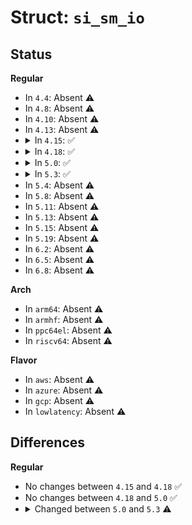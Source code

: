# Struct: <code>si_sm_io</code>

## Status
<b>Regular</b>
<ul>
<li>
In <code>4.4</code>: Absent ⚠️
</li>
<li>
In <code>4.8</code>: Absent ⚠️
</li>
<li>
In <code>4.10</code>: Absent ⚠️
</li>
<li>
In <code>4.13</code>: Absent ⚠️
</li>
<li>
<details>
<summary>In <code>4.15</code>: ✅</summary>

```c
struct si_sm_io {
    unsigned char (*inputb)(const struct si_sm_io *, unsigned int);
    void (*outputb)(const struct si_sm_io *, unsigned int, unsigned char);
    void *addr;
    int regspacing;
    int regsize;
    int regshift;
    int addr_type;
    long int addr_data;
    enum ipmi_addr_src addr_source;
    void (*addr_source_cleanup)(struct si_sm_io *);
    void *addr_source_data;
    union ipmi_smi_info_union addr_info;
    int (*io_setup)(struct si_sm_io *);
    void (*io_cleanup)(struct si_sm_io *);
    unsigned int io_size;
    int irq;
    int (*irq_setup)(struct si_sm_io *);
    void *irq_handler_data;
    void (*irq_cleanup)(struct si_sm_io *);
    u8 slave_addr;
    enum si_type si_type;
    struct device *dev;
};
```
</details>
</li>
<li>
<details>
<summary>In <code>4.18</code>: ✅</summary>

```c
struct si_sm_io {
    unsigned char (*inputb)(const struct si_sm_io *, unsigned int);
    void (*outputb)(const struct si_sm_io *, unsigned int, unsigned char);
    void *addr;
    int regspacing;
    int regsize;
    int regshift;
    int addr_type;
    long int addr_data;
    enum ipmi_addr_src addr_source;
    void (*addr_source_cleanup)(struct si_sm_io *);
    void *addr_source_data;
    union ipmi_smi_info_union addr_info;
    int (*io_setup)(struct si_sm_io *);
    void (*io_cleanup)(struct si_sm_io *);
    unsigned int io_size;
    int irq;
    int (*irq_setup)(struct si_sm_io *);
    void *irq_handler_data;
    void (*irq_cleanup)(struct si_sm_io *);
    u8 slave_addr;
    enum si_type si_type;
    struct device *dev;
};
```
</details>
</li>
<li>
<details>
<summary>In <code>5.0</code>: ✅</summary>

```c
struct si_sm_io {
    unsigned char (*inputb)(const struct si_sm_io *, unsigned int);
    void (*outputb)(const struct si_sm_io *, unsigned int, unsigned char);
    void *addr;
    int regspacing;
    int regsize;
    int regshift;
    int addr_type;
    long int addr_data;
    enum ipmi_addr_src addr_source;
    void (*addr_source_cleanup)(struct si_sm_io *);
    void *addr_source_data;
    union ipmi_smi_info_union addr_info;
    int (*io_setup)(struct si_sm_io *);
    void (*io_cleanup)(struct si_sm_io *);
    unsigned int io_size;
    int irq;
    int (*irq_setup)(struct si_sm_io *);
    void *irq_handler_data;
    void (*irq_cleanup)(struct si_sm_io *);
    u8 slave_addr;
    enum si_type si_type;
    struct device *dev;
};
```
</details>
</li>
<li>
<details>
<summary>In <code>5.3</code>: ✅</summary>

```c
struct si_sm_io {
    unsigned char (*inputb)(const struct si_sm_io *, unsigned int);
    void (*outputb)(const struct si_sm_io *, unsigned int, unsigned char);
    void *addr;
    unsigned int regspacing;
    unsigned int regsize;
    unsigned int regshift;
    enum ipmi_addr_space addr_space;
    long unsigned int addr_data;
    enum ipmi_addr_src addr_source;
    void (*addr_source_cleanup)(struct si_sm_io *);
    void *addr_source_data;
    union ipmi_smi_info_union addr_info;
    int (*io_setup)(struct si_sm_io *);
    void (*io_cleanup)(struct si_sm_io *);
    unsigned int io_size;
    int irq;
    int (*irq_setup)(struct si_sm_io *);
    void *irq_handler_data;
    void (*irq_cleanup)(struct si_sm_io *);
    u8 slave_addr;
    enum si_type si_type;
    struct device *dev;
};
```
</details>
</li>
<li>
In <code>5.4</code>: Absent ⚠️
</li>
<li>
In <code>5.8</code>: Absent ⚠️
</li>
<li>
In <code>5.11</code>: Absent ⚠️
</li>
<li>
In <code>5.13</code>: Absent ⚠️
</li>
<li>
In <code>5.15</code>: Absent ⚠️
</li>
<li>
In <code>5.19</code>: Absent ⚠️
</li>
<li>
In <code>6.2</code>: Absent ⚠️
</li>
<li>
In <code>6.5</code>: Absent ⚠️
</li>
<li>
In <code>6.8</code>: Absent ⚠️
</li>
</ul>
<b>Arch</b>
<ul>
<li>
In <code>arm64</code>: Absent ⚠️
</li>
<li>
In <code>armhf</code>: Absent ⚠️
</li>
<li>
In <code>ppc64el</code>: Absent ⚠️
</li>
<li>
In <code>riscv64</code>: Absent ⚠️
</li>
</ul>
<b>Flavor</b>
<ul>
<li>
In <code>aws</code>: Absent ⚠️
</li>
<li>
In <code>azure</code>: Absent ⚠️
</li>
<li>
In <code>gcp</code>: Absent ⚠️
</li>
<li>
In <code>lowlatency</code>: Absent ⚠️
</li>
</ul>

## Differences
<b>Regular</b>
<ul>
<li>
No changes between <code>4.15</code> and <code>4.18</code> ✅
</li>
<li>
No changes between <code>4.18</code> and <code>5.0</code> ✅
</li>
<li>
<details>
<summary>Changed between <code>5.0</code> and <code>5.3</code> ⚠️</summary>
<ul>
<li>
<b>Field added. </b>
<code>enum ipmi_addr_space addr_space</code>
</li>
<li>
<b>Field removed. </b>
<code>int addr_type</code>
</li>
<li>
<b>Field type changed. </b>
<code>int regspacing</code> ➡️ <code>unsigned int regspacing</code>
</li>
<li>
<b>Field type changed. </b>
<code>int regsize</code> ➡️ <code>unsigned int regsize</code>
</li>
<li>
<b>Field type changed. </b>
<code>int regshift</code> ➡️ <code>unsigned int regshift</code>
</li>
<li>
<b>Field type changed. </b>
<code>long int addr_data</code> ➡️ <code>long unsigned int addr_data</code>
</li>
</ul>
</details>
</li>
</ul>
